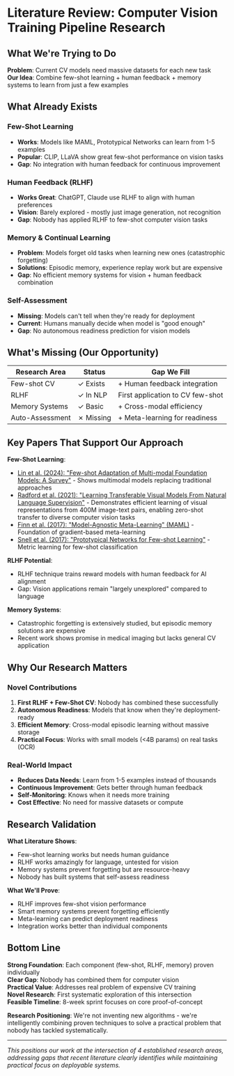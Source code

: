 # Literature Review: Computer Vision Training Pipeline Research

## What We're Trying to Do
**Problem**: Current CV models need massive datasets for each new task  
**Our Idea**: Combine few-shot learning + human feedback + memory systems to learn from just a few examples

## What Already Exists

### Few-Shot Learning
- **Works**: Models like MAML, Prototypical Networks can learn from 1-5 examples
- **Popular**: CLIP, LLaVA show great few-shot performance on vision tasks
- **Gap**: No integration with human feedback for continuous improvement

### Human Feedback (RLHF) 
- **Works Great**: ChatGPT, Claude use RLHF to align with human preferences
- **Vision**: Barely explored - mostly just image generation, not recognition
- **Gap**: Nobody has applied RLHF to few-shot computer vision tasks

### Memory & Continual Learning
- **Problem**: Models forget old tasks when learning new ones (catastrophic forgetting)
- **Solutions**: Episodic memory, experience replay work but are expensive
- **Gap**: No efficient memory systems for vision + human feedback combination

### Self-Assessment
- **Missing**: Models can't tell when they're ready for deployment
- **Current**: Humans manually decide when model is "good enough"
- **Gap**: No autonomous readiness prediction for vision models

## What's Missing (Our Opportunity)

| Research Area | Status | Gap We Fill |
|--------------|--------|-------------|
| Few-shot CV | ✓ Exists | + Human feedback integration |
| RLHF | ✓ In NLP | First application to CV few-shot |
| Memory Systems | ✓ Basic | + Cross-modal efficiency |
| Auto-Assessment | ✗ Missing | + Meta-learning for readiness |

## Key Papers That Support Our Approach

**Few-Shot Learning**: 
- [Lin et al. (2024): "Few-shot Adaptation of Multi-modal Foundation Models: A Survey"](https://arxiv.org/abs/2401.01736) - Shows multimodal models replacing traditional approaches
- [Radford et al. (2021): "Learning Transferable Visual Models From Natural Language Supervision"](https://arxiv.org/abs/2103.00020) - Demonstrates efficient learning of visual representations from 400M image-text pairs, enabling zero-shot transfer to diverse computer vision tasks
- [Finn et al. (2017): "Model-Agnostic Meta-Learning" (MAML)](https://arxiv.org/abs/1703.03400) - Foundation of gradient-based meta-learning
- [Snell et al. (2017): "Prototypical Networks for Few-shot Learning"](https://arxiv.org/abs/1703.05175) - Metric learning for few-shot classification

**RLHF Potential**: 
- RLHF technique trains reward models with human feedback for AI alignment
- Gap: Vision applications remain "largely unexplored" compared to language

**Memory Systems**: 
- Catastrophic forgetting is extensively studied, but episodic memory solutions are expensive
- Recent work shows promise in medical imaging but lacks general CV application

## Why Our Research Matters

### Novel Contributions
1. **First RLHF + Few-Shot CV**: Nobody has combined these successfully
2. **Autonomous Readiness**: Models that know when they're deployment-ready  
3. **Efficient Memory**: Cross-modal episodic learning without massive storage
4. **Practical Focus**: Works with small models (<4B params) on real tasks (OCR)

### Real-World Impact
- **Reduces Data Needs**: Learn from 1-5 examples instead of thousands
- **Continuous Improvement**: Gets better through human feedback
- **Self-Monitoring**: Knows when it needs more training
- **Cost Effective**: No need for massive datasets or compute

## Research Validation

**What Literature Shows**:
- Few-shot learning works but needs human guidance
- RLHF works amazingly for language, untested for vision  
- Memory systems prevent forgetting but are resource-heavy
- Nobody has built systems that self-assess readiness

**What We'll Prove**:
- RLHF improves few-shot vision performance
- Smart memory systems prevent forgetting efficiently  
- Meta-learning can predict deployment readiness
- Integration works better than individual components

## Bottom Line

**Strong Foundation**: Each component (few-shot, RLHF, memory) proven individually  
**Clear Gap**: Nobody has combined them for computer vision  
**Practical Value**: Addresses real problem of expensive CV training  
**Novel Research**: First systematic exploration of this intersection  
**Feasible Timeline**: 8-week sprint focuses on core proof-of-concept

**Research Positioning**: We're not inventing new algorithms - we're intelligently combining proven techniques to solve a practical problem that nobody has tackled systematically.

---

*This positions our work at the intersection of 4 established research areas, addressing gaps that recent literature clearly identifies while maintaining practical focus on deployable systems.*